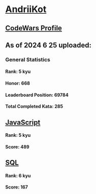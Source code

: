 # [AndriiKot](https://www.codewars.com/users/AndriiKot)
## [CodeWars Profile](https://www.codewars.com/users/AndriiKot)
## As of 2024 6 25 uploaded:
### General Statistics
#### Rank: 5 kyu
#### Honor: 668
#### Leaderboard Position: 69784
#### Total Completed Kata: 285

## [JavaScript](https://github.com/AndriiKot/JavaScript__CodeWars)
#### Rank: 5 kyu
#### Score: 489

## [SQL](https://github.com/AndriiKot/SQL__CodeWars)
#### Rank: 6 kyu
#### Score: 167
